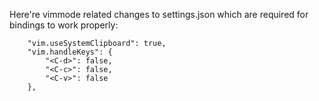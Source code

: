 Here're vimmode related changes to settings.json which are required for bindings to work properly:

```
    "vim.useSystemClipboard": true,
    "vim.handleKeys": {
        "<C-d>": false,
        "<C-c>": false,
        "<C-v>": false
    },
```
